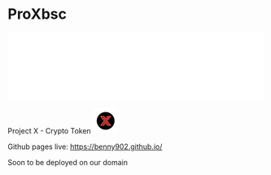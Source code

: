 
# ProXbsc

![alt text](https://github.com/Benny902/ProXbsc/blob/main/media/projectXgifcut.gif?raw=true)


Project X - Crypto Token
![alt text](https://github.com/Benny902/ProXbsc/blob/main/media/prox50.png?raw=true)


Github pages live: https://benny902.github.io/

Soon to be deployed on our domain
